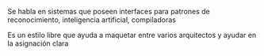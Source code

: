 Se habla en sistemas que poseen interfaces para patrones de reconocimiento, inteligencia artificial, compiladoras

Es un estilo libre que ayuda a maquetar entre varios arquitectos y ayudar en la asignación clara